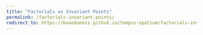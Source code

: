 ```yaml
---
title: "Factorials as Invariant Points"
permalink: /factorials-invariant-points/
redirect_to: https://booodaness.github.io/tempus-spatium/factorials-invariant-points/
---
```

